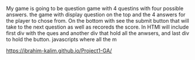 My game is going to be question game with 4 questins with four possible answers. the game with display question on the top and the 4 answers for the player to chose from. On the bottom with see the submit button that will take to the next question as well as recoreds the score. In HTMl will include first div with the ques and another div that hold all the anwsers, and last div to hold the button. javascripts where all the m


https://ibrahim-kalim.github.io/Project1-GA/